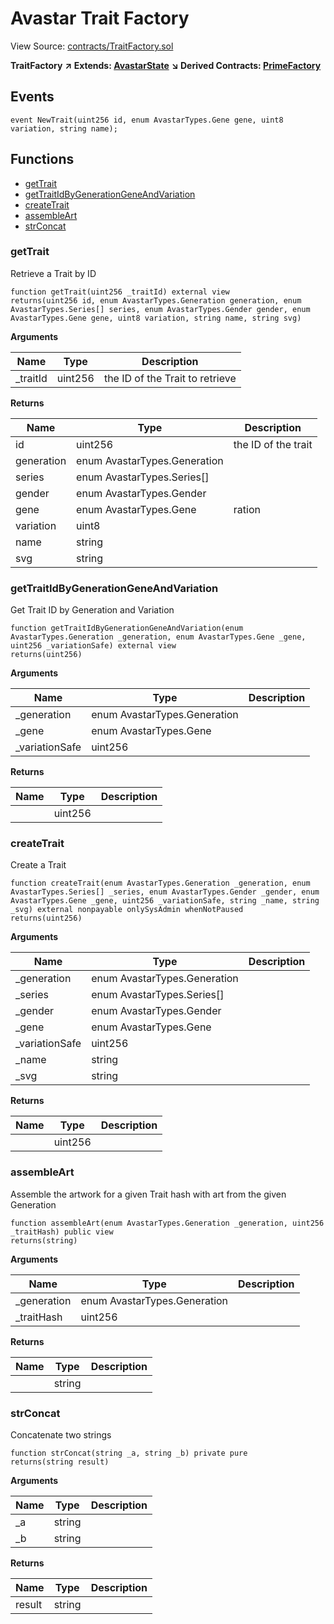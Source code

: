 # Avastar Trait Factory

View Source: [contracts/TraitFactory.sol](https://github.com/Dapp-Wizards/Avastars-Contracts/blob/master/contracts/TraitFactory.sol)

**TraitFactory** **↗ Extends: [AvastarState](AvastarState.md)**
**↘ Derived Contracts: [PrimeFactory](PrimeFactory.md)**

## Events

```solidity
event NewTrait(uint256 id, enum AvastarTypes.Gene gene, uint8 variation, string name);
```

## **Functions**

- [getTrait](#gettrait)
- [getTraitIdByGenerationGeneAndVariation](#gettraitidbygenerationgeneandvariation)
- [createTrait](#createtrait)
- [assembleArt](#assembleart)
- [strConcat](#strconcat)

### getTrait

Retrieve a Trait by ID

```solidity
function getTrait(uint256 _traitId) external view
returns(uint256 id, enum AvastarTypes.Generation generation, enum AvastarTypes.Series[] series, enum AvastarTypes.Gender gender, enum AvastarTypes.Gene gene, uint8 variation, string name, string svg)
```

**Arguments**

| Name        | Type           | Description  |
| ------------- |------------- | -----|
| _traitId | uint256 | the ID of the Trait to retrieve | 

**Returns**

| Name        | Type           | Description  |
| ------------- |------------- | -----|
| id | uint256 | the ID of the trait | 
| generation | enum AvastarTypes.Generation |  | 
| series | enum AvastarTypes.Series[] |  | 
| gender | enum AvastarTypes.Gender |  | 
| gene | enum AvastarTypes.Gene | ration | 
| variation | uint8 |  | 
| name | string |  | 
| svg | string |  | 

### getTraitIdByGenerationGeneAndVariation

Get Trait ID by Generation and Variation

```solidity
function getTraitIdByGenerationGeneAndVariation(enum AvastarTypes.Generation _generation, enum AvastarTypes.Gene _gene, uint256 _variationSafe) external view
returns(uint256)
```

**Arguments**

| Name        | Type           | Description  |
| ------------- |------------- | -----|
| _generation | enum AvastarTypes.Generation |  | 
| _gene | enum AvastarTypes.Gene |  | 
| _variationSafe | uint256 |  | 

**Returns**

| Name        | Type           | Description  |
| ------------- |------------- | -----|
|  | uint256 |  | 

### createTrait

Create a Trait

```solidity
function createTrait(enum AvastarTypes.Generation _generation, enum AvastarTypes.Series[] _series, enum AvastarTypes.Gender _gender, enum AvastarTypes.Gene _gene, uint256 _variationSafe, string _name, string _svg) external nonpayable onlySysAdmin whenNotPaused 
returns(uint256)
```

**Arguments**

| Name        | Type           | Description  |
| ------------- |------------- | -----|
| _generation | enum AvastarTypes.Generation |  | 
| _series | enum AvastarTypes.Series[] |  | 
| _gender | enum AvastarTypes.Gender |  | 
| _gene | enum AvastarTypes.Gene |  | 
| _variationSafe | uint256 |  | 
| _name | string |  | 
| _svg | string |  | 

**Returns**

| Name        | Type           | Description  |
| ------------- |------------- | -----|
|  | uint256 |  | 

### assembleArt

Assemble the artwork for a given Trait hash with art from the given Generation

```solidity
function assembleArt(enum AvastarTypes.Generation _generation, uint256 _traitHash) public view
returns(string)
```

**Arguments**

| Name        | Type           | Description  |
| ------------- |------------- | -----|
| _generation | enum AvastarTypes.Generation |  | 
| _traitHash | uint256 |  | 

**Returns**

| Name        | Type           | Description  |
| ------------- |------------- | -----|
|  | string |  | 

### strConcat

Concatenate two strings

```solidity
function strConcat(string _a, string _b) private pure
returns(string result)
```

**Arguments**

| Name        | Type           | Description  |
| ------------- |------------- | -----|
| _a | string |  | 
| _b | string |  | 

**Returns**

| Name        | Type           | Description  |
| ------------- |------------- | -----|
| result | string |  | 

